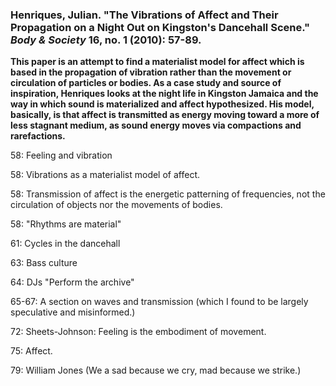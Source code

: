 ### Henriques, Julian. "The Vibrations of Affect and Their Propagation on a Night Out on Kingston's Dancehall Scene." _Body & Society_ 16, no. 1 (2010): 57-89.

**This paper is an attempt to find a materialist model for affect which is based in the propagation of vibration rather than the movement or circulation of particles or bodies. As a case study and source of inspiration, Henriques looks at the night life in Kingston Jamaica and the way in which sound is materialized and affect hypothesized. His model, basically, is that affect is transmitted as energy moving toward a more of less stagnant medium, as sound energy moves via compactions and rarefactions.**

58: Feeling and vibration

58: Vibrations as a materialist model of affect.

58: Transmission of affect is the energetic patterning of frequencies, not the circulation of objects nor the movements of bodies.

58: "Rhythms are material"

61: Cycles in the dancehall 

63: Bass culture

64: DJs "Perform the archive"

65-67: A section on waves and transmission (which I found to be largely speculative and misinformed.)

72: Sheets-Johnson: Feeling is the embodiment of movement.

75: Affect.

79: William Jones (We a sad because we cry, mad because we strike.)


